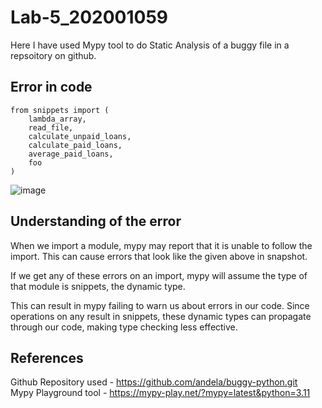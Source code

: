 # Lab-5_202001059
Here I have used Mypy tool to do Static Analysis of a buggy file in a repsoitory on github.
## Error in code
```
from snippets import (
    lambda_array,
    read_file,
    calculate_unpaid_loans,
    calculate_paid_loans,
    average_paid_loans,
    foo
)
```

![image](https://user-images.githubusercontent.com/123534165/225268345-15517168-e290-44a9-b6f4-732800963bac.png)

## Understanding of the error
When we import a module, mypy may report that it is unable to follow the import. This can cause errors that look like
the given above in snapshot.

If we get any of these errors on an import, mypy will assume the type of that module is snippets, the dynamic type. 

This can result in mypy failing to warn us about errors in our code. Since operations on any result in snippets, these
dynamic types can propagate through our code, making type checking less effective. 

## References
Github Repository used - https://github.com/andela/buggy-python.git <br/>
Mypy Playground tool - https://mypy-play.net/?mypy=latest&python=3.11
